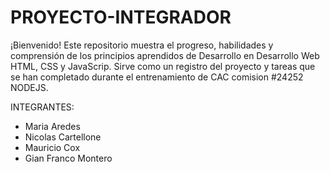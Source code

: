 # PROYECTO-INTEGRADOR

¡Bienvenido! Este repositorio muestra el progreso, habilidades y comprensión de los principios aprendidos de Desarrollo en Desarrollo Web HTML, CSS y JavaScrip. Sirve como un registro del proyecto y tareas que se han completado durante el entrenamiento de CAC comision #24252 NODEJS.


INTEGRANTES:

* Maria Aredes
* Nicolas Cartellone
* Mauricio Cox
* Gian Franco Montero
